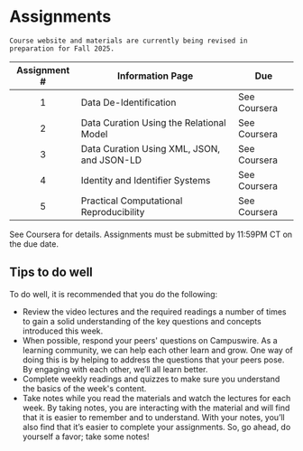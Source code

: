 # Assignments

```{admonition} Update
Course website and materials are currently being revised in preparation for Fall 2025.
```

| Assignment # | Information Page | Due |
|:---:|--------------------------|--------------|
| 1 | Data De-Identification | See Coursera |
| 2 | Data Curation Using the Relational Model | See Coursera |
| 3 | Data Curation Using XML, JSON, and JSON-LD | See Coursera |
| 4 | Identity and Identifier Systems | See Coursera |
| 5 | Practical Computational Reproducibility | See Coursera | 

See Coursera for details. Assignments must be submitted by 11:59PM CT on the due date.

## Tips to do well
To do well, it is recommended that you do the following:

* Review the video lectures and the required readings a number of times to gain a solid understanding of the key questions and concepts introduced this week.
* When possible, respond your peers' questions on Campuswire. As a learning community, we can help each other learn and grow. One way of doing this is by   helping to address the questions that your peers pose. By engaging with each other, we’ll all learn better.
* Complete weekly readings and quizzes to make sure you understand the basics of the week's content.
* Take notes while you read the materials and watch the lectures for each week. By taking notes, you are interacting with the material and will find that it is easier to remember and to understand. With your notes, you’ll also find that it’s easier to complete your assignments. So, go ahead, do yourself a favor; take some notes!
